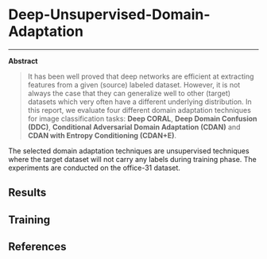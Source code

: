 # Deep-Unsupervised-Domain-Adaptation

---

**Abstract**

> It has been well proved that deep networks are efficient at extracting features from a given (source) labeled dataset.
However, it is not always the case that they can generalize well to other (target) datasets which very often have a different underlying distribution. In this report, we evaluate four different domain adaptation techniques for image classification tasks: **Deep CORAL**, **Deep Domain Confusion (DDC)**, **Conditional Adversarial Domain Adaptation (CDAN)** and **CDAN with Entropy Conditioning (CDAN+E)**. 

The selected domain adaptation techniques are unsupervised techniques where the target dataset will not carry any labels during training phase. The experiments are conducted on the office-31 dataset.

**Results**
---

**Training**
---

**References**
---
